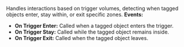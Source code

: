 Handles interactions based on trigger volumes, detecting when tagged objects enter, stay within, or exit specific zones.
**Events:**
- **On Trigger Enter:** Called when a tagged object enters the trigger.
- **On Trigger Stay:** Called while the tagged object remains inside.
- **On Trigger Exit:** Called when the tagged object leaves.